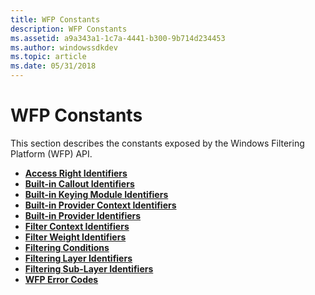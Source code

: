 ```yaml
---
title: WFP Constants
description: WFP Constants
ms.assetid: a9a343a1-1c7a-4441-b300-9b714d234453
ms.author: windowssdkdev
ms.topic: article
ms.date: 05/31/2018
---
```


# WFP Constants

This section describes the constants exposed by the Windows Filtering Platform (WFP) API.

-   [**Access Right Identifiers**](access-right-identifiers.md)
-   [**Built-in Callout Identifiers**](built-in-callout-identifiers.md)
-   [**Built-in Keying Module Identifiers**](built-in-keying-module-identifiers.md)
-   [**Built-in Provider Context Identifiers**](built-in-provider-context-identifiers.md)
-   [**Built-in Provider Identifiers**](built-in-provider-identifiers.md)
-   [**Filter Context Identifiers**](filter-context-identifiers.md)
-   [**Filter Weight Identifiers**](filter-weight-identifiers.md)
-   [**Filtering Conditions**](filtering-conditions.md)
-   [**Filtering Layer Identifiers**](management-filtering-layer-identifiers-.md)
-   [**Filtering Sub-Layer Identifiers**](management-filtering-sublayer-identifiers.md)
-   [**WFP Error Codes**](wfp-error-codes.md)

 

 




